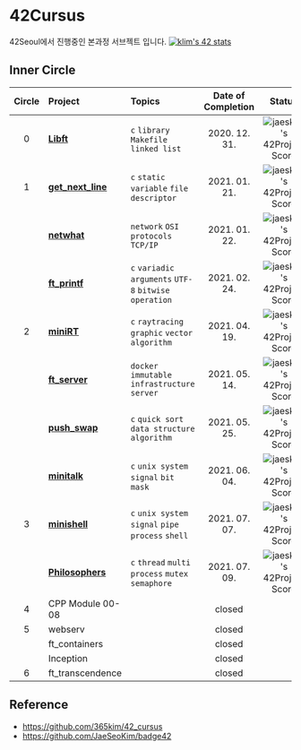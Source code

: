 # 42Cursus
42Seoul에서 진행중인 본과정 서브젝트 입니다.
[![klim's 42 stats](https://badge42.vercel.app/api/v2/cl4w99a96002509mpmjh0ge9w/stats?cursusId=21&coalitionId=87)](https://github.com/JaeSeoKim/badge42)
## Inner Circle

| Circle | Project                  | Topics                                               | Date of Completion | Status |
| :----: | :----------------------- | :--------------------------------------------------- | :----------------: | :----: |
|   0    | [**Libft**]()            | `c` `library` `Makefile` `linked list`               |   2020. 12. 31.    | ![jaeskim's 42Project Score](https://badge42.herokuapp.com/api/project/klim/Libft) |
|   1    | [**get_next_line**]()    | `c` `static variable` `file descriptor`              |   2021. 01. 21.    | ![jaeskim's 42Project Score](https://badge42.herokuapp.com/api/project/klim/get_next_line) |
|        | [**netwhat**]()          | `network` `OSI protocols` `TCP/IP`                   |   2021. 01. 22.    | ![jaeskim's 42Project Score](https://badge42.herokuapp.com/api/project/klim/netwhat) |
|        | [**ft_printf**]()        | `c` `variadic arguments` `UTF-8` `bitwise operation` |   2021. 02. 24.    | ![jaeskim's 42Project Score](https://badge42.herokuapp.com/api/project/klim/ft_printf) |
|   2    | [**miniRT**]()           | `c` `raytracing` `graphic` `vector` `algorithm`      |   2021. 04. 19.    | ![jaeskim's 42Project Score](https://badge42.herokuapp.com/api/project/klim/miniRT) |
|        | [**ft_server**]()        | `docker` `immutable infrastructure` `server`         |   2021. 05. 14.    | ![jaeskim's 42Project Score](https://badge42.herokuapp.com/api/project/klim/ft_server) |
|        | [**push_swap**]()        | `c` `quick sort` `data structure` `algorithm`        |   2021. 05. 25.    | ![jaeskim's 42Project Score](https://badge42.herokuapp.com/api/project/klim/push_swap) |
|        | [**minitalk**]()         | `c` `unix system` `signal` `bit mask`                |   2021. 06. 04.    | ![jaeskim's 42Project Score](https://badge42.herokuapp.com/api/project/klim/minitalk) |
|   3    | [**minishell**]()        | `c` `unix system` `signal` `pipe` `process` `shell`  |   2021. 07. 07.    | ![jaeskim's 42Project Score](https://badge42.herokuapp.com/api/project/klim/minishell) |
|        | [**Philosophers**]()     | `c` `thread` `multi process` `mutex` `semaphore`     |   2021. 07. 09.    | ![jaeskim's 42Project Score](https://badge42.herokuapp.com/api/project/klim/Philosophers) |
|   4    | CPP Module 00-08         |                                                      |       closed       |  |
|   5    | webserv                  |                                                      |       closed       |  |
|        | ft_containers            |                                                      |       closed       |  |
|        | Inception                |                                                      |       closed       |  |
|   6    | ft_transcendence         |                                                      |       closed       |  |

## Reference
- https://github.com/365kim/42_cursus
- https://github.com/JaeSeoKim/badge42
